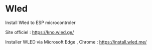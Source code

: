 # Wled
Install Wled to ESP microcontroler

Site officiel :
https://kno.wled.ge/

Installer WLED via Microsoft Edge , Chrome :
https://install.wled.me/


